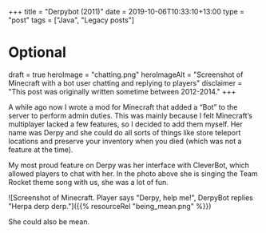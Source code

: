+++
title = "Derpybot (2011)"
date = 2019-10-06T10:33:10+13:00
type = "post"
tags = ["Java", "Legacy posts"]
# Optional
draft = true
heroImage = "chatting.png"
heroImageAlt = "Screenshot of Minecraft with a bot user chatting and replying to players"
disclaimer = "This post was originally written sometime between 2012-2014."
+++

A while ago now I wrote a mod for Minecraft that added a “Bot” to the server to perform admin duties. This was mainly because I felt Minecraft’s multiplayer lacked a few features, so I decided to add them myself. Her name was Derpy and she could do all sorts of things like store teleport locations and preserve your inventory when you died (which was not a feature at the time).

My most proud feature on Derpy was her interface with CleverBot, which allowed players to chat with her. In the photo above she is singing the Team Rocket theme song with us, she was a lot of fun.

<!--more-->

![Screenshot of Minecraft. Player says "Derpy, help me!", DerpyBot replies "Herpa derp derp."]({{% resourceRel "being_mean.png" %}})

She could also be mean.